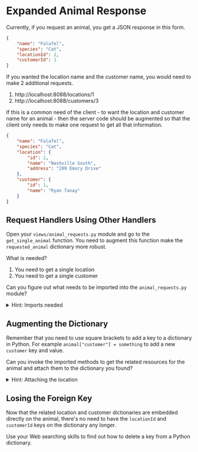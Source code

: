 # Expanded Animal Response

Currently, if you request an animal, you get a JSON response in this form.

```json
{
    "name": "Falafel",
    "species": "Cat",
    "locationId": 2,
    "customerId": 1
}
```

If you wanted the location name and the customer name, you would need to make 2 additional requests.

1. http://localhost:8088/locations/1
1. http://localhost:8088/customers/3

If this is a common need of the client - to want the location and customer name for an animal - then the server code should be augmented so that the client only needs to make one request to get all that information.

```json
{
    "name": "Falafel",
    "species": "Cat",
    "location": {
        "id": 2,
        "name": "Nashville South",
        "address": "209 Emory Drive"
    },
    "customer": {
        "id": 1,
        "name": "Ryan Tanay"
    }
}
```

## Request Handlers Using Other Handlers

Open your `views/animal_requests.py` module and go to the `get_single_animal` function. You need to augment this function make the `requested_animal` dictionary more robust.

What is needed?

1. You need to get a single location
1. You need to get a single customer

Can you figure out what needs to be imported into the `animal_requests.py` module?

<details>
    <summary>Hint: Imports needed</summary>

Having the dot at the beginning is important because the other modules are in the same directory, and that's how you tell Python where to look for the module.

```py
from .location_requests import get_single_location
from .customer_requests import get_single_customer
```
</details>

## Augmenting the Dictionary

Remember that you need to use square brackets to add a key to a dictionary in Python. For example `animal["customer"] = something` to add a new `customer` key and value.

Can you invoke the imported methods to get the related resources for the animal and attach them to the dictionary you found?

<details>
    <summary>Hint: Attaching the location</summary>

```py
matching_location = get_single_location(requested_animal["locationId"])
requested_animal["location"] = matching_location
```
</details>

## Losing the Foreign Key

Now that the related location and customer dictionaries are embedded directly on the animal, there's no need to have the `locationId` and `customerId` keys on the dictionary any longer.

Use your Web searching skills to find out how to delete a key from a Python dictionary.
